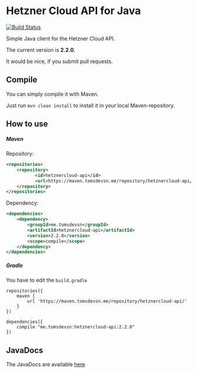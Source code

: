 Hetzner Cloud API for Java
==========================

[![Build Status](https://travis-ci.org/TomSDEVSN/hetznercloud-java.svg?branch=master)](https://travis-ci.org/TomSDEVSN/hetznercloud-java)

Simple Java client for the Hetzner Cloud API.

The current version is **2.2.0**.

It would be nice, if you submit pull requests.

## Compile

You can simply compile it with Maven.

Just run ``mvn clean install`` to install it in your local Maven-repository.

## How to use

##### Maven

Repository:

```xml
<repositories>
    <repository>
           <id>hetznercloud-api</id>
           <url>https://maven.tomsdevsn.me/repository/hetznercloud-api/</url>
    </repository>
</repositories>
```

Dependency:

```xml
<dependencies>
    <dependency>
        <groupId>me.tomsdevsn</groupId>
        <artifactId>hetznercloud-api</artifactId>
        <version>2.2.0</version>
        <scope>compile</scope>
    </dependency>
</dependencies>
```

##### Gradle 

You have to edit the ``build.gradle``

```
repositories({
    maven {
        url 'https://maven.tomsdevsn.me/repository/hetznercloud-api/'
    }
})

dependencies({
    compile "me.tomsdevsn:hetznercloud-api:2.2.0"
})
```

## JavaDocs

The JavaDocs are available [here](https://docs.hcloud.tomsdevsn.me)